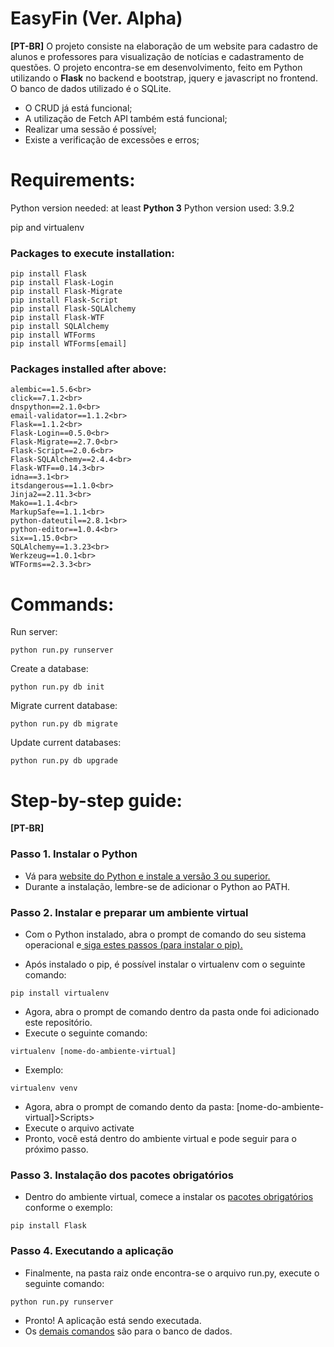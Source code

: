 # EasyFin (Ver. Alpha)
**[PT-BR]**
O projeto consiste na elaboração de um website para cadastro de alunos e professores para visualização de notícias e cadastramento de questões. O projeto encontra-se em desenvolvimento, feito em Python utilizando o **Flask** no backend e bootstrap, jquery e javascript no frontend. O banco de dados utilizado é o SQLite.<br>
* O CRUD já está funcional;<br>
* A utilização de Fetch API também está funcional;<br>
* Realizar uma sessão é possível;<br>
* Existe a verificação de excessões e erros;<br>

# Requirements:

Python version needed: at least **Python 3**
Python version used: 3.9.2

pip and virtualenv

### Packages to execute installation:

```
pip install Flask
pip install Flask-Login
pip install Flask-Migrate
pip install Flask-Script
pip install Flask-SQLAlchemy
pip install Flask-WTF
pip install SQLAlchemy
pip install WTForms
pip install WTForms[email]
```
### Packages installed after above:
```
alembic==1.5.6<br>
click==7.1.2<br>
dnspython==2.1.0<br>
email-validator==1.1.2<br>
Flask==1.1.2<br>
Flask-Login==0.5.0<br>
Flask-Migrate==2.7.0<br>
Flask-Script==2.0.6<br>
Flask-SQLAlchemy==2.4.4<br>
Flask-WTF==0.14.3<br>
idna==3.1<br>
itsdangerous==1.1.0<br>
Jinja2==2.11.3<br>
Mako==1.1.4<br>
MarkupSafe==1.1.1<br>
python-dateutil==2.8.1<br>
python-editor==1.0.4<br>
six==1.15.0<br>
SQLAlchemy==1.3.23<br>
Werkzeug==1.0.1<br>
WTForms==2.3.3<br>
```

# Commands:

Run server:<br>
```
python run.py runserver
```
Create a database:<br>
```
python run.py db init
```
Migrate current database:<br>
```
python run.py db migrate
```
Update current databases:<br>
```
python run.py db upgrade
```
# Step-by-step guide:

**[PT-BR]**

### Passo 1. Instalar o Python

* Vá para <a href="https://www.python.org/downloads/">website do Python e instale a versão 3 ou superior.</a>
* Durante a instalação, lembre-se de adicionar o Python ao PATH.


### Passo 2. Instalar e preparar um ambiente virtual

* Com o Python instalado, abra o prompt de comando do seu sistema operacional e<a href="https://pip.pypa.io/en/stable/installing/"> siga estes passos (para instalar o pip).</a>

* Após instalado o pip, é possível instalar o virtualenv com o seguinte comando:

```
pip install virtualenv
```

* Agora, abra o prompt de comando dentro da pasta onde foi adicionado este repositório.
* Execute o seguinte comando:
```
virtualenv [nome-do-ambiente-virtual]
```
* Exemplo:
```
virtualenv venv
```
* Agora, abra o prompt de comando dento da pasta: [nome-do-ambiente-virtual]>Scripts>
* Execute o arquivo activate
* Pronto, você está dentro do ambiente virtual e pode seguir para o próximo passo.

### Passo 3. Instalação dos pacotes obrigatórios

* Dentro do ambiente virtual, comece a instalar os <a href="#packages-to-execute-installation">pacotes obrigatórios</a> conforme o exemplo:
```
pip install Flask
```

### Passo 4. Executando a aplicação

* Finalmente, na pasta raiz onde encontra-se o arquivo run.py, execute o seguinte comando:
```
python run.py runserver
```
* Pronto! A aplicação está sendo executada.
* Os <a href="#commands">demais comandos</a> são para o banco de dados.

